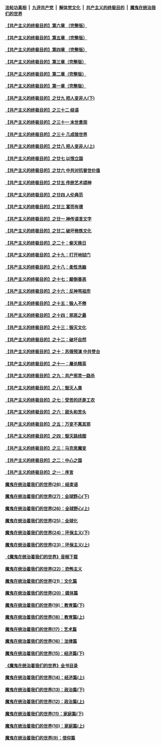 ####  [法轮功真相](../../../../basic/blob/master/README.md?t=12300101) &nbsp;|&nbsp; [九评共产党](../../../../9ping.md/blob/master/README.md?t=12300101) &nbsp;|&nbsp; [解体党文化](../../../../jtdwh.md/blob/master/README.md?t=12300101)  &nbsp;|&nbsp; [共产主义的终极目的](../../../../gczydzjmd.md/blob/master/README.md?t=12300101) &nbsp;|&nbsp; [魔鬼在统治我们的世界](../../../../mgztzwmdsj.md/blob/master/README.md?t=12300101) 

#### [【共产主义的终极目的】第六章 （完整版）](../pages/nsc422/n11428913.md?t=12300101) 

#### [【共产主义的终极目的】第五章 （完整版）](../pages/nsc422/n11428912.md?t=12300101) 

#### [【共产主义的终极目的】第四章 （完整版）](../pages/nsc422/n11428907.md?t=12300101) 

#### [【共产主义的终极目的】第三章（完整版）](../pages/nsc422/n11428848.md?t=12300101) 

#### [【共产主义的终极目的】第二章（完整版）](../pages/nsc422/n11428831.md?t=12300101) 

#### [【共产主义的终极目的】第一章（完整版）](../pages/nsc422/n11417651.md?t=12300101) 

#### [【共产主义的终极目的】之廿九 把人变非人(下)](../pages/nsc422/n11344140.md?t=12300101) 

#### [【共产主义的终极目的】之三十二 结语](../pages/nsc422/n11360535.md?t=12300101) 

#### [【共产主义的终极目的】之三十一 末世景观](../pages/nsc422/n11351129.md?t=12300101) 

#### [【共产主义的终极目的】之三十 几成狼世界](../pages/nsc422/n11348280.md?t=12300101) 

#### [【共产主义的终极目的】之廿八 把人变非人(上)](../pages/nsc422/n11340492.md?t=12300101) 

#### [【共产主义的终极目的】之廿七 以恨立国](../pages/nsc422/n11336944.md?t=12300101) 

#### [【共产主义的终极目的】之廿六 中共对抗普世价值](../pages/nsc422/n11324785.md?t=12300101) 

#### [【共产主义的终极目的】之廿五 传统艺术颂神](../pages/nsc422/n11296396.md?t=12300101) 

#### [【共产主义的终极目的】之廿四 人伦典范](../pages/nsc422/n11296397.md?t=12300101) 

#### [【共产主义的终极目的】之廿三 富而有德](../pages/nsc422/n11283598.md?t=12300101) 

#### [【共产主义的终极目的】之廿一 神传语言文字](../pages/nsc422/n11263265.md?t=12300101) 

#### [【共产主义的终极目的】之廿二 破坏修炼文化](../pages/nsc422/n11245728.md?t=12300101) 

#### [【共产主义的终极目的】之二十：偷天换日](../pages/nsc422/n11238846.md?t=12300101) 

#### [【共产主义的终极目的】之十九：打开地狱门](../pages/nsc422/n11206376.md?t=12300101) 

#### [【共产主义的终极目的】之十八：柔性洗脑](../pages/nsc422/n11199994.md?t=12300101) 

#### [【共产主义的终极目的】之十七：颠倒善恶](../pages/nsc422/n11179782.md?t=12300101) 

#### [【共产主义的终极目的】之十六：反神骂祖宗](../pages/nsc422/n11166798.md?t=12300101) 

#### [【共产主义的终极目的】之十五：毁人不倦](../pages/nsc422/n11166792.md?t=12300101) 

#### [【共产主义的终极目的】之十四：邪恶之最](../pages/nsc422/n11150249.md?t=12300101) 

#### [【共产主义的终极目的】之十三：毁灭文化](../pages/nsc422/n11135227.md?t=12300101) 

#### [【共产主义的终极目的】之十二：破坏自然](../pages/nsc422/n11135214.md?t=12300101) 

#### [【共产主义的终极目的】之十：苏俄预演 中共登台](../pages/nsc422/n11118424.md?t=12300101) 

#### [【共产主义的终极目的】之十一：屠杀精英](../pages/nsc422/n11118442.md?t=12300101) 

#### [【共产主义的终极目的】之九：共产邪灵一路杀](../pages/nsc422/n11114139.md?t=12300101) 

#### [【共产主义的终极目的】之八：毁灭人类](../pages/nsc422/n11108503.md?t=12300101) 

#### [【共产主义的终极目的】之七：受苦的还是工农](../pages/nsc422/n11101809.md?t=12300101) 

#### [【共产主义的终极目的】之六：甜头和苦头](../pages/nsc422/n11096971.md?t=12300101) 

#### [【共产主义的终极目的】之五：万变不离其邪](../pages/nsc422/n11091285.md?t=12300101) 

#### [【共产主义的终极目的】之四：毁灭路线图](../pages/nsc422/n11086284.md?t=12300101) 

#### [【共产主义的终极目的】之三：马克思魔变](../pages/nsc422/n11061941.md?t=12300101) 

#### [【共产主义的终极目的】之二：中心之国](../pages/nsc422/n11047728.md?t=12300101) 

#### [【共产主义的终极目的】之一：序言](../pages/nsc422/n11086077.md?t=12300101) 

#### [魔鬼在统治着我们的世界(28)：结束语](../pages/nsc422/n10936246.md?t=12300101) 

#### [魔鬼在统治着我们的世界(27)：全球野心(下)](../pages/nsc422/n10928319.md?t=12300101) 

#### [魔鬼在统治着我们的世界(26)：全球野心(上)](../pages/nsc422/n10900318.md?t=12300101) 

#### [魔鬼在统治着我们的世界(25)：全球化](../pages/nsc422/n10788205.md?t=12300101) 

#### [魔鬼在统治着我们的世界(24)：环保主义(下)](../pages/nsc422/n10695307.md?t=12300101) 

#### [魔鬼在统治着我们的世界(23)：环保主义(上)](../pages/nsc422/n10688613.md?t=12300101) 

#### [《魔鬼在统治着我们的世界》音频下载](../pages/nsc422/n10635553.md?t=12300101) 

#### [魔鬼在统治着我们的世界(22)：恐怖主义](../pages/nsc422/n10614727.md?t=12300101) 

#### [魔鬼在统治着我们的世界(21)：文化篇](../pages/nsc422/n10597706.md?t=12300101) 

#### [魔鬼在统治着我们的世界(20)：媒体篇](../pages/nsc422/n10586579.md?t=12300101) 

#### [魔鬼在统治着我们的世界(19)：教育篇(下)](../pages/nsc422/n10564808.md?t=12300101) 

#### [魔鬼在统治着我们的世界(18)：教育篇(上)](../pages/nsc422/n10526970.md?t=12300101) 

#### [魔鬼在统治着我们的世界(17)：艺术篇](../pages/nsc422/n10499093.md?t=12300101) 

#### [魔鬼在统治着我们的世界(16)：法律篇](../pages/nsc422/n10485969.md?t=12300101) 

#### [魔鬼在统治着我们的世界(15)：经济篇(下)](../pages/nsc422/n10469975.md?t=12300101) 

#### [《魔鬼在统治着我们的世界》全书目录](../pages/nsc422/n10464261.md?t=12300101) 

#### [魔鬼在统治着我们的世界(14)：经济篇(上)](../pages/nsc422/n10457370.md?t=12300101) 

#### [魔鬼在统治着我们的世界(13)：政治篇(下)](../pages/nsc422/n10448270.md?t=12300101) 

#### [魔鬼在统治着我们的世界(12)：政治篇(上)](../pages/nsc422/n10444576.md?t=12300101) 

#### [魔鬼在统治着我们的世界(11)：家庭篇(下)](../pages/nsc422/n10440961.md?t=12300101) 

#### [魔鬼在统治着我们的世界(10)：家庭篇(上)](../pages/nsc422/n10435448.md?t=12300101) 

#### [魔鬼在统治着我们的世界(9)：信仰篇](../pages/nsc422/n10432159.md?t=12300101) 

